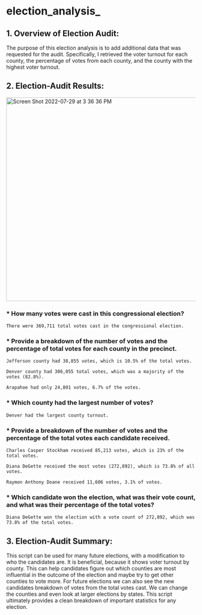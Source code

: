 # election_analysis_
## 1. Overview of Election Audit:
The purpose of this election analysis is to add additional data that was requested for the audit. Specifically, I retrieved the voter turnout for each county, the percentage of votes from each county, and the county with the highest voter turnout. 

## 2. Election-Audit Results:
<img width="540" alt="Screen Shot 2022-07-29 at 3 36 36 PM" src="https://user-images.githubusercontent.com/105089651/181831938-fabc35f3-9f4c-4646-8e10-fc793dc79098.png"> 

### * How many votes were cast in this congressional election?

    There were 369,711 total votes cast in the congressional election.
    
### * Provide a breakdown of the number of votes and the percentage of total votes for each county in the precinct.

    Jefferson county had 38,855 votes, which is 10.5% of the total votes. 
  
    Denver county had 306,055 total votes, which was a majority of the votes (82.8%). 
  
    Arapahoe had only 24,801 votes, 6.7% of the votes. 
    
### * Which county had the largest number of votes?

    Denver had the largest county turnout. 

### * Provide a breakdown of the number of votes and the percentage of the total votes each candidate received.

    Charles Casper Stockham received 85,213 votes, which is 23% of the total votes. 
  
    Diana DeGette received the most votes (272,892), which is 73.8% of all votes. 
  
    Raymon Anthony Doane received 11,606 votes, 3.1% of votes.
    
### * Which candidate won the election, what was their vote count, and what was their percentage of the total votes?

    Diana DeGette won the election with a vote count of 272,892, which was 73.8% of the total votes. 

## 3. Election-Audit Summary: 
This script can be used for many future elections, with a modification to who the candidates are. It is beneficial, because it shows voter turnout by county. This can help candidates figure out which counties are most influential in the outcome of the election and maybe try to get other counties to vote more. For future elections we can also see the new candidates breakdown of votes from the total votes cast. We can change the counties and even look at larger elections by states. This script ultimately provides a clean breakdown of important statistics for any election. 
